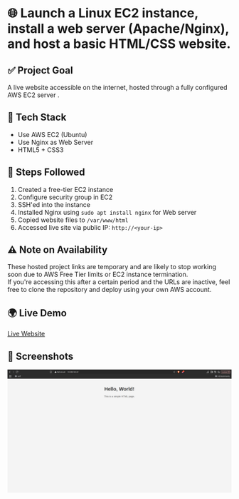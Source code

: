 # 🌐 Launch a Linux EC2 instance, install a web server (Apache/Nginx), and host a basic HTML/CSS website.

## ✅ Project Goal
A live website accessible on the internet, hosted through a fully configured AWS EC2 server .

## 🚀 Tech Stack
- Use AWS EC2 (Ubuntu)
- Use Nginx as Web Server
- HTML5 + CSS3

## 🔧 Steps Followed
1. Created a free-tier EC2 instance  
2. Configure security group in EC2  
3. SSH'ed into the instance  
4. Installed Nginx using `sudo apt install nginx` for Web server  
5. Copied website files to `/var/www/html`  
6. Accessed live site via public IP: `http://<your-ip>`

## ⚠️ Note on Availability
These hosted project links are temporary and are likely to stop working soon due to AWS Free Tier limits or EC2 instance termination.  
If you're accessing this after a certain period and the URLs are inactive, feel free to clone the repository and deploy using your own AWS account.

## 🌍 Live Demo
[Live Website](http://54.208.163.32)

## 📝 Screenshots
![Webpage Screenshot](./webPageScreenShot.png)


